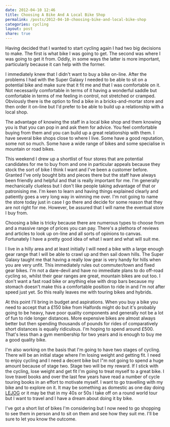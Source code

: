 ```yaml
---
date: 2012-04-10 12:46
title: Choosing A Bike And A Local Bike Shop
permalink: /posts/2012-04-10-choosing-bike-and-local-bike-shop
categories: cycling
layout: post
share: true
---
```


Having decided that I wanted to start cycling again I had two big decisions to make. The first is what bike I was going to get. The second was where I was going to get it from. Oddly, in some ways the latter is more important, particularly because it can help with the former.

I immediately knew that I didn't want to buy a bike on-line. After the problems I had with the Super Galaxy I needed to be able to sit on a potential bike and make sure that it fit me and that I was comfortable on it. Not necessarily comfortable in terms of it having a wonderful saddle but comfortable in terms of me feeling in control, not stretched or cramped. Obviously there is the option to find a bike in a bricks-and-mortar store and then order it on-line but I'd prefer to be able to build up a relationship with a local shop.

The advantage of knowing the staff in a local bike shop and them knowing you is that you can pop in and ask them for advice. You feel comfortable buying from them and you can build up a great relationship with them. I have several bike shops close to where I live. Some have a good reputation, some not so much. Some have a wide range of bikes and some specialise in mountain or road bikes.

This weekend I drew up a shortlist of four stores that are potential candidates for me to buy from and one in particular appeals because they stock the sort of bike I think I want and I've been a customer before. Granted I've only bought bits and pieces there but the staff have always been friendly and helpful and that is really important for me. I'm generally mechanically clueless but I don't like people taking advantage of that or patronising me. I'm keen to learn and having things explained clearly and patiently goes a very long way in winning me over. I'm not going to name the store today just in case I go there and decide for some reason that they are not right for me. However, be assured that I will name the eventual store I buy from.

Choosing a bike is tricky because there are numerous types to choose from and a massive range of prices you can pay. There's a plethora of reviews and articles to look up on-line and all sorts of opinions to canvas. Fortunately I have a pretty good idea of what I want and what will suit me.

I live in a hilly area and at least initially I will need a bike with a large enough gear range that I will be able to crawl up and then sail down hills. The Super Galaxy taught me that having a really low gear is very handy for hills when you are very unfit. This immediately rules out commuter/town and fixed gear bikes. I'm not a dare-devil and have no immediate plans to do off-road cycling so, whilst their gear ranges are great, mountain bikes are out too. I don't want a fast road bike or anything else with drop bars because my stomach doesn't make this a comfortable position to ride in and I'm not after speed just yet. So this really leaves me with touring bikes and hybrids.

At this point I'll bring in budget and aspirations. When you buy a bike you need to accept that a £150 bike from Halfords might do but it's probably going to be heavy, have poor quality components and generally not be a lot of fun to ride longer distances. More expensive bikes are almost always better but then spending thousands of pounds for rides of comparatively short distances is equally ridiculous. I'm hoping to spend around £500. That's less than a gym membership for two years and is enough to buy me a good quality bike.

I'm also working on the basis that I'm going to have two stages of cycling. There will be an initial stage where I'm losing weight and getting fit. I need to enjoy cycling and I need a decent bike but I"m not going to spend a huge amount because of stage two. Stage two will be my reward. If I stick with the cycling, lose weight and get fit I'm going to treat myself to a great bike. I love travel books and over the last few years have read a number of cycle touring books in an effort to motivate myself. I want to go travelling with my bike and to explore on it. It may be something as domestic as one day doing [LEJOG](http://en.wikipedia.org/wiki/Land's_End_to_John_o'_Groats) or it may be that in my 40s or 50s I take off on a round world tour but I want to travel and I have a dream about doing it by bike.

I've got a short list of bikes I'm considering but I now need to go shopping to see them in person and to sit on them and see how they suit me. I'll be sure to let you know the outcome.
